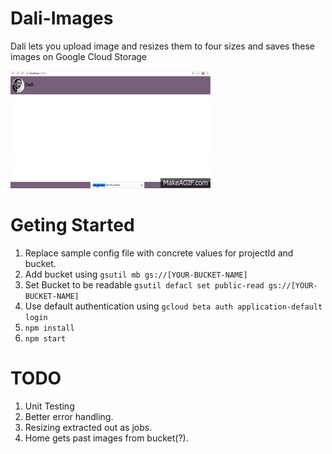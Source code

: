 # Dali-Images
Dali lets you upload image and resizes them to four sizes and saves these images on Google Cloud Storage

![Alt Text](https://github.com/kanmaytacker/Dali-Images/raw/master/0fup8E.gif)

# Geting Started

1. Replace sample config file with concrete values for projectId and bucket.
2. Add bucket using `gsutil mb gs://[YOUR-BUCKET-NAME]`
3. Set Bucket to be readable `gsutil defacl set public-read gs://[YOUR-BUCKET-NAME]`
4. Use default authentication using `gcloud beta auth application-default login`
5. `npm install`
6. `npm start`

# TODO
1. Unit Testing
2. Better error handling.
3. Resizing extracted out as jobs.
4. Home gets past images from bucket(?).
